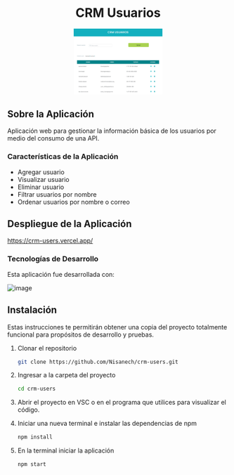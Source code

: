 <div align="center">
  <h1 align="center">CRM Usuarios</h1>
  <a href="https://crm-users.vercel.app/">
    <img src="https://github.com/Nisanech/crm-users/blob/main/src/assets/img/Crm-usuarios.jpg" alt="CRM" width="40%" height="40%">
  </a>
</div>

## Sobre la Aplicación

Aplicación web para gestionar la información básica de los usuarios por medio del consumo de una API.

### Características de la Aplicación

- Agregar usuario
- Visualizar usuario
- Eliminar usuario
- Filtrar usuarios por nombre
- Ordenar usuarios por nombre o correo

## Despliegue de la Aplicación

https://crm-users.vercel.app/

### Tecnologías de Desarrollo

Esta aplicación fue desarrollada con:

![image](https://img.shields.io/badge/React-20232A?style=for-the-badge&logo=react&logoColor=61DAFB)

## Instalación 

Estas instrucciones te permitirán obtener una copia del proyecto totalmente funcional para propósitos de desarrollo y pruebas.

1. Clonar el repositorio

   ```sh
   git clone https://github.com/Nisanech/crm-users.git
   ```
 
2. Ingresar a la carpeta del proyecto

   ```sh
   cd crm-users
   ```

3. Abrir el proyecto en VSC o en el programa que utilices para visualizar el código.

4. Iniciar una nueva terminal e instalar las dependencias de npm

   ```sh
   npm install
   ```

4. En la terminal iniciar la aplicación

   ```sh
   npm start
   ```

